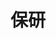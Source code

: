 ---
title: 保研
description: 求求了，让我有个学上吧
image: 44.jpg

# Badge style
style:
    background: "#9a2d1f"
    color: "#fff"
---